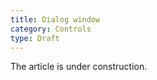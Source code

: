 ```yaml
---
title: Dialog window
category: Controls 
type: Draft
---
```


The article is under construction. 

<!--
Replace category to "Components" when the article is complete
-->